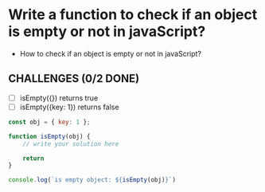 # Write a function to check if an object is empty or not in javaScript?
- How to check if an object is empty or not in javaScript?

## CHALLENGES (0/2 DONE)

- [ ] isEmpty({}) returns true
- [ ] isEmpty({key: 1}) returns false

```js
const obj = { key: 1 };

function isEmpty(obj) {
    // write your solution here

    return
}

console.log(`is empty object: ${isEmpty(obj)}`)
```
